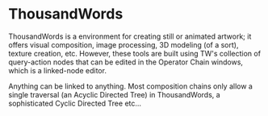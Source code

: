 # ThousandWords
ThousandWords is a environment for creating still or animated artwork; it offers visual composition, image processing, 3D modeling (of a sort), texture creation, etc. However, these tools are built using TW's collection of query-action nodes that can be edited in the Operator Chain windows, which is a linked-node editor.  

Anything can be linked to anything.  Most composition chains only allow a single traversal (an Acyclic Directed Tree) in ThousandWords, a sophisticated Cyclic Directed Tree etc...
